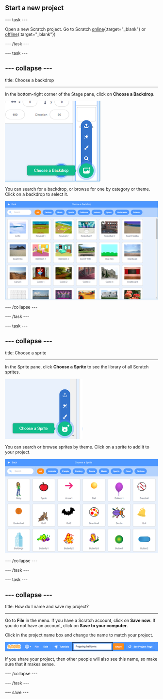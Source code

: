 ## Start a new project

--- task ---

Open a new Scratch project. Go to Scratch [online](http://rpf.io/scratchon){:target="_blank"} or [offline](http://rpf.io/scratchoff){:target="_blank"})

--- /task ---

--- task ---

--- collapse ---
---

title: Choose a backdrop

---

In the bottom-right corner of the Stage pane, click on **Choose a Backdrop**.

![Image of Choose a Backdrop](images/stage-choose.png)

You can search for a backdrop, or browse for one by category or theme. Click on a backdrop to select it.

![Image of Backdrop Library](images/backdrop.png)

--- /collapse --- 

--- /task ---

--- task ---

--- collapse ---
---

title: Choose a sprite

---

In the Sprite pane, click **Choose a Sprite** to see the library of all Scratch sprites.

![Image sprite library](images/sprite-library.png)

You can search or browse sprites by theme. Click on a sprite to add it to your project.

![Image sprite library - choose](images/sprite-choose.png)

--- /collapse --- 

--- /task ---

--- task ---

--- collapse ---
---

title: How do I name and save my project?

---

Go to **File** in the menu. If you have a Scratch account, click on **Save now**. If you do not have an account, click on **Save to your computer**.

Click in the project name box and change the name to match your project. 

![Project name highlighted](images/change-project-name.png)

If you share your project, then other people will also see this name, so make sure that it makes sense. 

--- /collapse --- 

--- /task ---

--- save ---
